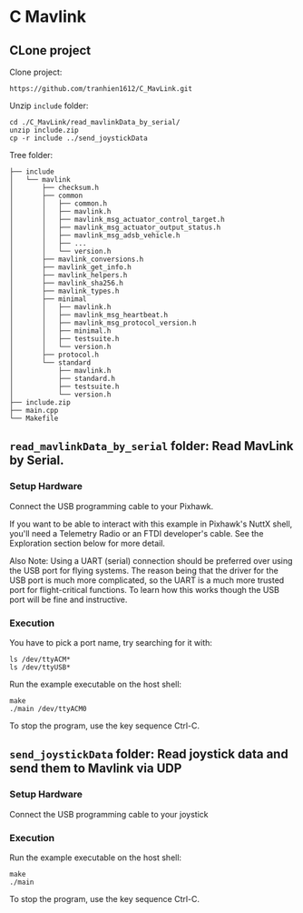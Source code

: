 # C Mavlink

## CLone project

Clone project: 
```
https://github.com/tranhien1612/C_MavLink.git
```
Unzip ```include``` folder: 
```
cd ./C_MavLink/read_mavlinkData_by_serial/
unzip include.zip
cp -r include ../send_joystickData
```
Tree folder:
```
├── include
│   └── mavlink
│       ├── checksum.h
│       ├── common
│       │   ├── common.h
│       │   ├── mavlink.h
│       │   ├── mavlink_msg_actuator_control_target.h
│       │   ├── mavlink_msg_actuator_output_status.h
│       │   ├── mavlink_msg_adsb_vehicle.h
│       │   ├── ...
│       │   └── version.h
│       ├── mavlink_conversions.h
│       ├── mavlink_get_info.h
│       ├── mavlink_helpers.h
│       ├── mavlink_sha256.h
│       ├── mavlink_types.h
│       ├── minimal
│       │   ├── mavlink.h
│       │   ├── mavlink_msg_heartbeat.h
│       │   ├── mavlink_msg_protocol_version.h
│       │   ├── minimal.h
│       │   ├── testsuite.h
│       │   └── version.h
│       ├── protocol.h
│       └── standard
│           ├── mavlink.h
│           ├── standard.h
│           ├── testsuite.h
│           └── version.h
├── include.zip
├── main.cpp
└── Makefile
```
## ```read_mavlinkData_by_serial``` folder: Read MavLink by Serial.
### Setup Hardware

Connect the USB programming cable to your Pixhawk.

If you want to be able to interact with this example in Pixhawk's NuttX shell, you'll need a Telemetry Radio or an FTDI developer's cable. See the Exploration section below for more detail.

Also Note: Using a UART (serial) connection should be preferred over using the USB port for flying systems. The reason being that the driver for the USB port is much more complicated, so the UART is a much more trusted port for flight-critical functions. To learn how this works though the USB port will be fine and instructive.

### Execution

You have to pick a port name, try searching for it with:
```
ls /dev/ttyACM* 
ls /dev/ttyUSB*
```
Run the example executable on the host shell:
```
make
./main /dev/ttyACM0
```

To stop the program, use the key sequence Ctrl-C.
## ```send_joystickData``` folder: Read joystick data and send them to Mavlink via UDP
### Setup Hardware

Connect the USB programming cable to your joystick

### Execution

Run the example executable on the host shell:
```
make
./main
```

To stop the program, use the key sequence Ctrl-C.
